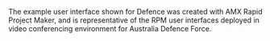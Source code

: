 The example user interface shown for Defence was created with AMX Rapid Project Maker, and is representative of the RPM user interfaces deployed in video conferencing environment for Australia Defence Force.